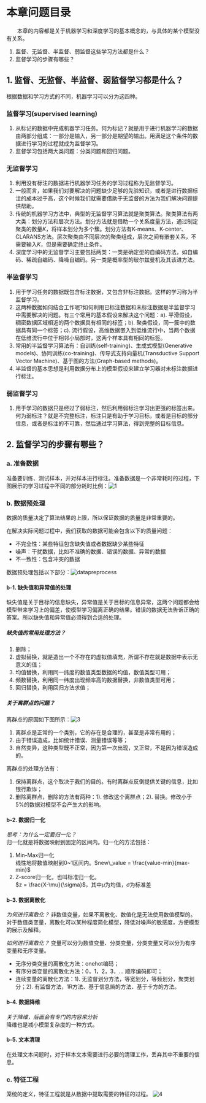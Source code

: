 # 本章问题目录

&emsp;&emsp;本章的内容都是关于机器学习和深度学习的基本概念的，与具体的某个模型没有关系。

1. 监督、无监督、半监督、弱监督这些学习方法都是什么？
2. 监督学习的步骤有哪些？

## 1. 监督、无监督、半监督、弱监督学习都是什么？

根据数据和学习方式的不同，机器学习可以分为这四种。

### 监督学习(supervised learning)

1. 从标记的数据中完成机器学习任务。何为标记？就是用于进行机器学习的数据由两部分组成：一部分是输入，另一部分是期望的输出。用满足这个条件的数据进行学习的过程就成为监督学习。
2. 监督学习包括两大类问题：分类问题和回归问题。

### 无监督学习

1. 利用没有标注的数据进行机器学习任务的学习过程称为无监督学习。
2. 一般而言，如果我们对要解决的问题缺少足够的先验知识，或者是进行数据标注的成本过于高，这个时候我们就需要借助于无监督的方法为我们解决问题提供帮助。
3. 传统的机器学习方法中，典型的无监督学习算法就是聚类算法。聚类算法有两大类：划分方法和层次方法。划分方法就是借助一个关系度量方法，通过制定聚类的数量$K$，将样本划分为多个簇。划分方法有K-means、K-center、CLARANS方法。层次聚类由不同层次的聚类组成，层次之间有嵌套关系，不需要输入$K$，但是需要确定终止条件。
4. 深度学习中的无监督学习主要包括两类：一类是确定型的自编码方法，如自编码、稀疏自编码、降噪自编码。另一类是概率型的玻尔兹曼机及其该进方法。

### 半监督学习

1. 用于学习任务的数据既包含标注数据，又包含非标注数据。这样的学习称为半监督学习。
2. 这两种数据如何结合工作呢?如何利用已标注数据和未标注数据是半监督学习中需要解决的问题。有三个常用的基本假设来解决这个问题：a). 平滑假设，稠密数据区域相近的两个数据具有相同的标签；b). 聚类假设，同一簇中的数据具有同一个标签；c). 流行假设，高维数据嵌入到低维流行中，当两个数据在低维流行中位于相邻小局部时，这两个样本具有相同的标签。
3. 常用的半监督学习算法有：自训练(self-training)、生成式模型(Generative models)、协同训练(co-training)、传导式支持向量机(Transductive Support Vector Machine)、基于图的方法(Graph-based methods)。
4. 半监督的基本思想是利用数据分布上的模型假设来建立学习器对未标注数据进行标注。

### 弱监督学习

1. 用于学习的数据只是经过了弱标注，然后利用弱标注学习出更强的标签出来。何为弱标注？就是不完整标注，标注只是有助于学习目标，或者是目标的部分信息，或者是标注的不可靠，然后通过学习算法，得到完整的目标信息。

## 2. 监督学习的步骤有哪些？

### a. 准备数据

准备要训练、测试样本，并对样本进行标注。准备数据是一个非常耗时的过程，下图展示的学习过程中不同的部分耗时比例：![1](./images/基本概念/1.png)

### b. 数据预处理

数据的质量决定了算法结果的上限，所以保证数据的质量是非常重要的。

在解决实际问题过程中，我们获取的数据可能会包含以下的质量问题：

- 不完全性：某些特征包含缺失值或者数据缺少某些特征
- 噪声：干扰数据，比如不准确的数据、错误的数据、异常的数据
- 不一致性：包含冲突的数据

数据预处理包括以下部分：![datapreprocess](./images/基本概念/2.png)

#### b-1. 缺失值和异常值的处理

缺失值是关于目标的信息缺失，异常值是关于目标的信息异常，这两个问题都会给模型带来学习上的偏差，使模型学习偏离正确的结果。错误的数据无法告诉正确的答案。所以缺失值和异常值必须得到合适的处理。

##### 缺失值的常用处理方法？

1. 删除；
2. 虚拟替换，就是造出一个不存在的虚拟值填充，所谓不存在就是数据中表示无意义的值；
3. 均值替换，利用同一纬度的数值类型数据的均值，数值类型可用；
4. 频数替换，利用同一纬度出现频率高的数据替换，非数值类型可用；
5. 回归替换，利用回归方法求值；

##### 关于离群点的问题？

离群点的原因如下图所示：![3](./images/基本概念/3.png)

1. 离群点是正常的一个类别，它的存在是合理的，甚至是非常有用的；
2. 由于错误造成，比如统计错误、测量错误等等；
3. 自然变异，这种类型既不正常，因为第一次出现，又正常，不是因为错误造成的。

离群点的处理方法有：

1. 保持离群点，这个取决于我们的目的。有时离群点反倒提供关键的信息，比如银行欺诈；
2. 删除离群点，删除的方法有两种：1). 修改这个离群点；2). 替换。修改小于5%的数据对模型不会产生大的影响。

#### b-2. 数据归一化

*思考：为什么一定要归一化？*  
归一化就是将数据映射到固定的区间内。归一化的方法包括：  

1. Min-Max归一化  
线性地将数值映射到0~1区间内。$new\_value = \frac{value-min}{max-min}$
2. Z-score归一化，也叫标准归一化。  
$z = \frac{X-\mu}{\sigma}$，其中$\mu$为均值，$\sigma$为标准差

#### b-3. 数据离散化

*为何进行离散化？*
非数值变量，如果不离散化、数值化是无法使用数值模型的。对于数值类变量，离散化可以某种程度简化模型，降低对噪声的敏感度，方便模型的展示及解释。

*如何进行离散化？*
变量可以分为数值变量、分类变量，分类变量又可以分为有序变量和无序变量。

- 无序分类变量的离散化方法：onehot编码；  
- 有序分类变量的离散化方法：0，1，2，3，... 顺序编码即可；  
- 连续变量的离散化方法：1). 无监督划分方法，等宽划分，等频划分，聚类划分；2). 有监督方法，1R方法、基于信息熵的方法、基于卡方的方法。

#### b-4. 数据降维

*关于降维，后面会有专门的内容来分析*  
降维也是减小模型复杂度的一种方式。

#### b-5. 文本清理

在处理文本问题时，对于样本文本需要进行必要的清理工作，丢弃其中不重要的信息。

### c. 特征工程

笼统的定义，特征工程就是从数据中提取需要的特征的过程。
![4](./images/基本概念/4.png)